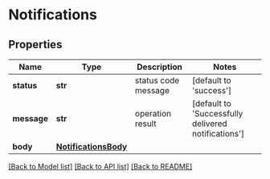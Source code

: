 # Notifications

## Properties
Name | Type | Description | Notes
------------ | ------------- | ------------- | -------------
**status** | **str** | status code message | [default to 'success']
**message** | **str** | operation result | [default to 'Successfully delivered notifications']
**body** | [**NotificationsBody**](NotificationsBody.md) |  | 

[[Back to Model list]](../README.md#documentation-for-models) [[Back to API list]](../README.md#documentation-for-api-endpoints) [[Back to README]](../README.md)

